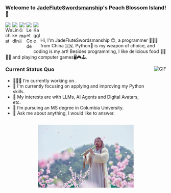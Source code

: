 ### Welcome to [JadeFluteSwordsmanship](https://github.com/JadeFluteSwordsmanship)'s Peach Blossom Island!👋

<a href="https://raw.githubusercontent.com/JadeFluteSwordsmanship/JadeFluteSwordsmanship/main/images/wechat.jpg" target="_blank">
  <img align="left" alt="Wechat" width="22px" src="https://cdn.jsdelivr.net/npm/simple-icons@3.1.0/icons/wechat.svg" />
</a>
<a href="https://www.linkedin.com/in/simon-xsy/">
  <img align="left" alt="LinkedIn" width="22px" src="https://cdn.jsdelivr.net/npm/simple-icons@3.1.0/icons/linkedin.svg" />
</a>
<a href="mailto:sx2401@columbia.edu">
  <img align="left" alt="'Gmail" width="22px" src="https://cdn.jsdelivr.net/npm/simple-icons@3.1.0/icons/gmail.svg" />
</a>
<a href="https://leetcode.com/u/simon_ddup/">
  <img align="left" alt="LeetCode" width="22px" src="https://cdn.jsdelivr.net/npm/simple-icons@3.1.0/icons/leetcode.svg" />
</a>
<a href="https://www.kaggle.com/simonxsy">
  <img align="left" alt="Kaggle" width="22px" src="https://cdn.jsdelivr.net/npm/simple-icons@3.1.0/icons/kaggle.svg" />
</a>

<br />
<br />

Hi, I'm JadeFluteSwordsmanship 😉, a programmer 👨🏻‍💻 from China 🇨🇳. Python🐍 is my weapon of choice, and coding is my art! Besides programming, I like delicious food 🥗🥩🌮🍣 and playing computer games🖥️🎮🕹️.

<!-- 让 Status Quo 和 GIF 左右排列 -->

<div style="display: flex; align-items: flex-start; gap: 20px;">

  <!-- 左侧 Status Quo -->
  <div style="flex: 1;">
    <h3 style="margin-top: 0;">Current Status Quo</h3>
    <ul style="margin-top: 0; padding-top: 0;">
      <li>👨🏻‍💻 I’m currently working on <private repository>.</li>
      <li>🌱 I'm currently focusing on applying and improving my Python skills.</li>
      <li>🤔 My interests are with LLMs, AI Agents and Digital Avatars, etc.</li>
      <li>💼 I’m pursuing an MS degree in Columbia University.</li>
      <li>💬 Ask me about anything, I would like to answer.</li>
    </ul>
  </div>

  <!-- 右侧 GIF 图片 -->
  <div style="flex-shrink: 0;">
    <img src="https://media.giphy.com/media/iIqmM5tTjmpOB9mpbn/giphy.gif" alt="GIF" width="300">
  </div>

</div>

<!-- 清除浮动，确保黄药师居中 -->
<div style="clear: both;"></div>

<!-- 居中的黄药师 -->
<p align="center">
  <img src="images/huang.jpeg" alt="黄药师" width="300">
</p>

<!--![JadeFluteSwordsmanship's github stats](https://github-readme-stats.vercel.app/api?username=JadeFluteSwordsmanship&show_icons=true&hide_border=true) -->

